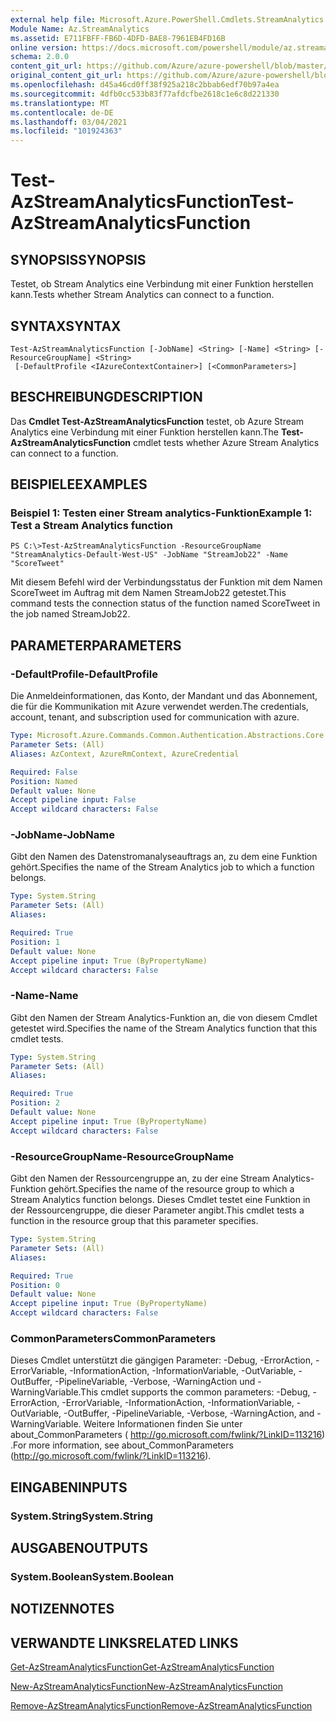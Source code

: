 ```yaml
---
external help file: Microsoft.Azure.PowerShell.Cmdlets.StreamAnalytics.dll-Help.xml
Module Name: Az.StreamAnalytics
ms.assetid: E711FBFF-FB6D-4DFD-BAE8-7961EB4FD16B
online version: https://docs.microsoft.com/powershell/module/az.streamanalytics/test-azstreamanalyticsfunction
schema: 2.0.0
content_git_url: https://github.com/Azure/azure-powershell/blob/master/src/StreamAnalytics/StreamAnalytics/help/Test-AzStreamAnalyticsFunction.md
original_content_git_url: https://github.com/Azure/azure-powershell/blob/master/src/StreamAnalytics/StreamAnalytics/help/Test-AzStreamAnalyticsFunction.md
ms.openlocfilehash: d45a46cd0ff38f925a218c2bbab6edf70b97a4ea
ms.sourcegitcommit: 4dfb0cc533b83f77afdcfbe2618c1e6c8d221330
ms.translationtype: MT
ms.contentlocale: de-DE
ms.lasthandoff: 03/04/2021
ms.locfileid: "101924363"
---
```

# <span data-ttu-id="9edb2-101">Test-AzStreamAnalyticsFunction</span><span class="sxs-lookup"><span data-stu-id="9edb2-101">Test-AzStreamAnalyticsFunction</span></span>

## <span data-ttu-id="9edb2-102">SYNOPSIS</span><span class="sxs-lookup"><span data-stu-id="9edb2-102">SYNOPSIS</span></span>
<span data-ttu-id="9edb2-103">Testet, ob Stream Analytics eine Verbindung mit einer Funktion herstellen kann.</span><span class="sxs-lookup"><span data-stu-id="9edb2-103">Tests whether Stream Analytics can connect to a function.</span></span>

## <span data-ttu-id="9edb2-104">SYNTAX</span><span class="sxs-lookup"><span data-stu-id="9edb2-104">SYNTAX</span></span>

```
Test-AzStreamAnalyticsFunction [-JobName] <String> [-Name] <String> [-ResourceGroupName] <String>
 [-DefaultProfile <IAzureContextContainer>] [<CommonParameters>]
```

## <span data-ttu-id="9edb2-105">BESCHREIBUNG</span><span class="sxs-lookup"><span data-stu-id="9edb2-105">DESCRIPTION</span></span>
<span data-ttu-id="9edb2-106">Das **Cmdlet Test-AzStreamAnalyticsFunction** testet, ob Azure Stream Analytics eine Verbindung mit einer Funktion herstellen kann.</span><span class="sxs-lookup"><span data-stu-id="9edb2-106">The **Test-AzStreamAnalyticsFunction** cmdlet tests whether Azure Stream Analytics can connect to a function.</span></span>

## <span data-ttu-id="9edb2-107">BEISPIELE</span><span class="sxs-lookup"><span data-stu-id="9edb2-107">EXAMPLES</span></span>

### <span data-ttu-id="9edb2-108">Beispiel 1: Testen einer Stream analytics-Funktion</span><span class="sxs-lookup"><span data-stu-id="9edb2-108">Example 1: Test a Stream Analytics function</span></span>
```
PS C:\>Test-AzStreamAnalyticsFunction -ResourceGroupName "StreamAnalytics-Default-West-US" -JobName "StreamJob22" -Name "ScoreTweet"
```

<span data-ttu-id="9edb2-109">Mit diesem Befehl wird der Verbindungsstatus der Funktion mit dem Namen ScoreTweet im Auftrag mit dem Namen StreamJob22 getestet.</span><span class="sxs-lookup"><span data-stu-id="9edb2-109">This command tests the connection status of the function named ScoreTweet in the job named StreamJob22.</span></span>

## <span data-ttu-id="9edb2-110">PARAMETER</span><span class="sxs-lookup"><span data-stu-id="9edb2-110">PARAMETERS</span></span>

### <span data-ttu-id="9edb2-111">-DefaultProfile</span><span class="sxs-lookup"><span data-stu-id="9edb2-111">-DefaultProfile</span></span>
<span data-ttu-id="9edb2-112">Die Anmeldeinformationen, das Konto, der Mandant und das Abonnement, die für die Kommunikation mit Azure verwendet werden.</span><span class="sxs-lookup"><span data-stu-id="9edb2-112">The credentials, account, tenant, and subscription used for communication with azure.</span></span>

```yaml
Type: Microsoft.Azure.Commands.Common.Authentication.Abstractions.Core.IAzureContextContainer
Parameter Sets: (All)
Aliases: AzContext, AzureRmContext, AzureCredential

Required: False
Position: Named
Default value: None
Accept pipeline input: False
Accept wildcard characters: False
```

### <span data-ttu-id="9edb2-113">-JobName</span><span class="sxs-lookup"><span data-stu-id="9edb2-113">-JobName</span></span>
<span data-ttu-id="9edb2-114">Gibt den Namen des Datenstromanalyseauftrags an, zu dem eine Funktion gehört.</span><span class="sxs-lookup"><span data-stu-id="9edb2-114">Specifies the name of the Stream Analytics job to which a function belongs.</span></span>

```yaml
Type: System.String
Parameter Sets: (All)
Aliases:

Required: True
Position: 1
Default value: None
Accept pipeline input: True (ByPropertyName)
Accept wildcard characters: False
```

### <span data-ttu-id="9edb2-115">-Name</span><span class="sxs-lookup"><span data-stu-id="9edb2-115">-Name</span></span>
<span data-ttu-id="9edb2-116">Gibt den Namen der Stream Analytics-Funktion an, die von diesem Cmdlet getestet wird.</span><span class="sxs-lookup"><span data-stu-id="9edb2-116">Specifies the name of the Stream Analytics function that this cmdlet tests.</span></span>

```yaml
Type: System.String
Parameter Sets: (All)
Aliases:

Required: True
Position: 2
Default value: None
Accept pipeline input: True (ByPropertyName)
Accept wildcard characters: False
```

### <span data-ttu-id="9edb2-117">-ResourceGroupName</span><span class="sxs-lookup"><span data-stu-id="9edb2-117">-ResourceGroupName</span></span>
<span data-ttu-id="9edb2-118">Gibt den Namen der Ressourcengruppe an, zu der eine Stream Analytics-Funktion gehört.</span><span class="sxs-lookup"><span data-stu-id="9edb2-118">Specifies the name of the resource group to which a Stream Analytics function belongs.</span></span>
<span data-ttu-id="9edb2-119">Dieses Cmdlet testet eine Funktion in der Ressourcengruppe, die dieser Parameter angibt.</span><span class="sxs-lookup"><span data-stu-id="9edb2-119">This cmdlet tests a function in the resource group that this parameter specifies.</span></span>

```yaml
Type: System.String
Parameter Sets: (All)
Aliases:

Required: True
Position: 0
Default value: None
Accept pipeline input: True (ByPropertyName)
Accept wildcard characters: False
```

### <span data-ttu-id="9edb2-120">CommonParameters</span><span class="sxs-lookup"><span data-stu-id="9edb2-120">CommonParameters</span></span>
<span data-ttu-id="9edb2-121">Dieses Cmdlet unterstützt die gängigen Parameter: -Debug, -ErrorAction, -ErrorVariable, -InformationAction, -InformationVariable, -OutVariable, -OutBuffer, -PipelineVariable, -Verbose, -WarningAction und -WarningVariable.</span><span class="sxs-lookup"><span data-stu-id="9edb2-121">This cmdlet supports the common parameters: -Debug, -ErrorAction, -ErrorVariable, -InformationAction, -InformationVariable, -OutVariable, -OutBuffer, -PipelineVariable, -Verbose, -WarningAction, and -WarningVariable.</span></span> <span data-ttu-id="9edb2-122">Weitere Informationen finden Sie unter about_CommonParameters ( http://go.microsoft.com/fwlink/?LinkID=113216) .</span><span class="sxs-lookup"><span data-stu-id="9edb2-122">For more information, see about_CommonParameters (http://go.microsoft.com/fwlink/?LinkID=113216).</span></span>

## <span data-ttu-id="9edb2-123">EINGABEN</span><span class="sxs-lookup"><span data-stu-id="9edb2-123">INPUTS</span></span>

### <span data-ttu-id="9edb2-124">System.String</span><span class="sxs-lookup"><span data-stu-id="9edb2-124">System.String</span></span>

## <span data-ttu-id="9edb2-125">AUSGABEN</span><span class="sxs-lookup"><span data-stu-id="9edb2-125">OUTPUTS</span></span>

### <span data-ttu-id="9edb2-126">System.Boolean</span><span class="sxs-lookup"><span data-stu-id="9edb2-126">System.Boolean</span></span>

## <span data-ttu-id="9edb2-127">NOTIZEN</span><span class="sxs-lookup"><span data-stu-id="9edb2-127">NOTES</span></span>

## <span data-ttu-id="9edb2-128">VERWANDTE LINKS</span><span class="sxs-lookup"><span data-stu-id="9edb2-128">RELATED LINKS</span></span>

[<span data-ttu-id="9edb2-129">Get-AzStreamAnalyticsFunction</span><span class="sxs-lookup"><span data-stu-id="9edb2-129">Get-AzStreamAnalyticsFunction</span></span>](./Get-AzStreamAnalyticsFunction.md)

[<span data-ttu-id="9edb2-130">New-AzStreamAnalyticsFunction</span><span class="sxs-lookup"><span data-stu-id="9edb2-130">New-AzStreamAnalyticsFunction</span></span>](./New-AzStreamAnalyticsFunction.md)

[<span data-ttu-id="9edb2-131">Remove-AzStreamAnalyticsFunction</span><span class="sxs-lookup"><span data-stu-id="9edb2-131">Remove-AzStreamAnalyticsFunction</span></span>](./Remove-AzStreamAnalyticsFunction.md)


